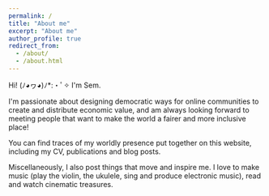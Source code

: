 ```yaml
---
permalink: /
title: "About me"
excerpt: "About me"
author_profile: true
redirect_from: 
  - /about/
  - /about.html
---
```


Hi! (ﾉ◕ヮ◕)ﾉ*:・ﾟ✧ I'm Sem. 

I'm passionate about designing democratic ways for online communities to create and distribute economic value, and am always looking forward to meeting people that want to make the world a fairer and more inclusive place! 

You can find traces of my worldly presence put together on this website, including my CV, publications and blog posts. 

Miscellaneously, I also post things that move and inspire me. I love to make music (play the violin, the ukulele, sing and produce electronic music), read and watch cinematic treasures.

